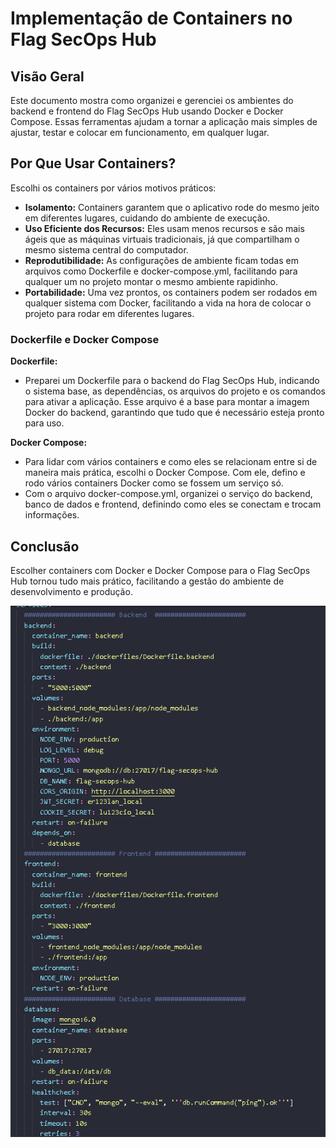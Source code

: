 # Implementação de Containers no Flag SecOps Hub

## Visão Geral

Este documento mostra como organizei e gerenciei os ambientes do backend e frontend do Flag SecOps Hub usando Docker e Docker Compose. Essas ferramentas ajudam a tornar a aplicação mais simples de ajustar, testar e colocar em funcionamento, em qualquer lugar.

## Por Que Usar Containers?

Escolhi os containers por vários motivos práticos:

- **Isolamento:** Containers garantem que o aplicativo rode do mesmo jeito em diferentes lugares, cuidando do ambiente de execução.
- **Uso Eficiente dos Recursos:** Eles usam menos recursos e são mais ágeis que as máquinas virtuais tradicionais, já que compartilham o mesmo sistema central do computador.
- **Reprodutibilidade:** As configurações de ambiente ficam todas em arquivos como Dockerfile e docker-compose.yml, facilitando para qualquer um no projeto montar o mesmo ambiente rapidinho.
- **Portabilidade:** Uma vez prontos, os containers podem ser rodados em qualquer sistema com Docker, facilitando a vida na hora de colocar o projeto para rodar em diferentes lugares.

### Dockerfile e Docker Compose

**Dockerfile:**

- Preparei um Dockerfile para o backend do Flag SecOps Hub, indicando o sistema base, as dependências, os arquivos do projeto e os comandos para ativar a aplicação. Esse arquivo é a base para montar a imagem Docker do backend, garantindo que tudo que é necessário esteja pronto para uso.

**Docker Compose:**

- Para lidar com vários containers e como eles se relacionam entre si de maneira mais prática, escolhi o Docker Compose. Com ele, defino e rodo vários containers Docker como se fossem um serviço só.
- Com o arquivo docker-compose.yml, organizei o serviço do backend, banco de dados e frontend, definindo como eles se conectam e trocam informações.

## Conclusão

Escolher containers com Docker e Docker Compose para o Flag SecOps Hub tornou tudo mais prático, facilitando a gestão do ambiente de desenvolvimento e produção.

![container](../images/container.png)
